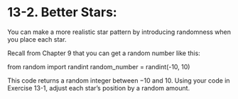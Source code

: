 # 13-2. Better Stars: 
You can make a more realistic star pattern by introducing randomness when you place each star. 

Recall from Chapter 9 that you can get a random number like this:

from random import randint
random_number = randint(-10, 10)

This code returns a random integer between −10 and 10. Using your code in Exercise 13-1, adjust each star’s position by a random amount.